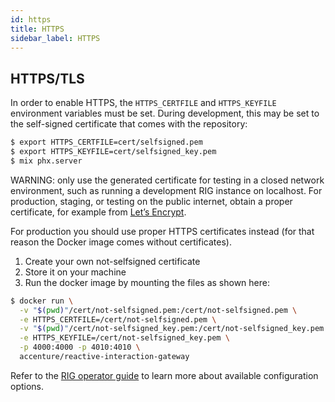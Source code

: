 ```yaml
---
id: https
title: HTTPS
sidebar_label: HTTPS
---
```


## HTTPS/TLS

In order to enable HTTPS, the `HTTPS_CERTFILE` and `HTTPS_KEYFILE` environment variables must be set. During development, this may be set to the self-signed certificate that comes with the repository:

```bash
$ export HTTPS_CERTFILE=cert/selfsigned.pem
$ export HTTPS_KEYFILE=cert/selfsigned_key.pem
$ mix phx.server
```

WARNING: only use the generated certificate for testing in a closed network environment, such as running a development RIG instance on localhost. For production, staging, or testing on the public internet, obtain a proper certificate, for example from [Let’s Encrypt](https://letsencrypt.org/).

For production you should use proper HTTPS certificates instead (for that reason the Docker image comes without certificates).

1. Create your own not-selfsigned certificate
2. Store it on your machine
3. Run the docker image by mounting the files as shown here:

```bash
$ docker run \
  -v "$(pwd)"/cert/not-selfsigned.pem:/cert/not-selfsigned.pem \
  -e HTTPS_CERTFILE=/cert/not-selfsigned.pem \
  -v "$(pwd)"/cert/not-selfsigned_key.pem:/cert/not-selfsigned_key.pem \
  -e HTTPS_KEYFILE=/cert/not-selfsigned_key.pem \
  -p 4000:4000 -p 4010:4010 \
  accenture/reactive-interaction-gateway
```

Refer to the [RIG operator guide](rig-ops-guide.md) to learn more about available configuration options.
